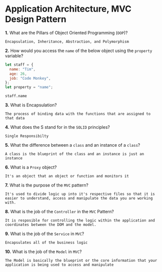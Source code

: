 # Application Architecture, MVC Design Pattern

**1.** What are the Pillars of Object Oriented Programming (`OOP`)?

<!-- enter you answer in the space below -->

```
Encapsulation, Inheritance, Abstraction, and Polymorphism
```

**2.** How would you access the `name` of the below object using the `property` variable?

```js
let staff = {
  name: "Tim",
  age: 26,
  job: "Code Monkey",
};
let property = "name";
```

<!-- enter you answer in the space below -->

```
staff.name
```

**3.** What is Encapsulation?

<!-- enter you answer in the space below -->

```
The process of binding data with the functions that are assigned to that data
```

**4.** What does the S stand for in the `SOLID` principles?

<!-- enter you answer in the space below -->

```
Single Responsibilty
```

**5.** What the difference between a `class` and an instance of a `class`?

<!-- enter you answer in the space below -->

```
A class is the blueprint of the class and an instance is just an instance
```

**6.** What is a `Proxy` object?

<!-- enter you answer in the space below -->

```
It's an object that an object or function and monitors it
```

**7.** What is the purpose of the `MVC` pattern?

<!-- enter you answer in the space below -->

```
It's used to divide logic up into it's respective files so that it is easier to understand, access and manipulate the data you are working with.
```

**8.** What is the job of the `Controller` in the `MVC` Pattern?

<!-- enter you answer in the space below -->

```
It is resposible for controlling the logic within the application and coordinates between the DOM and the model.
```

**9.** What is the job of the `Service` in `MVC`?

<!-- enter you answer in the space below -->

```
Encapsulates all of the business logic
```

**10.** What is the job of the `Model` in `MVC`?

<!-- enter you answer in the space below -->

```
The Model is basically the blueprint or the core information that your application is being used to access and manipulate
```
